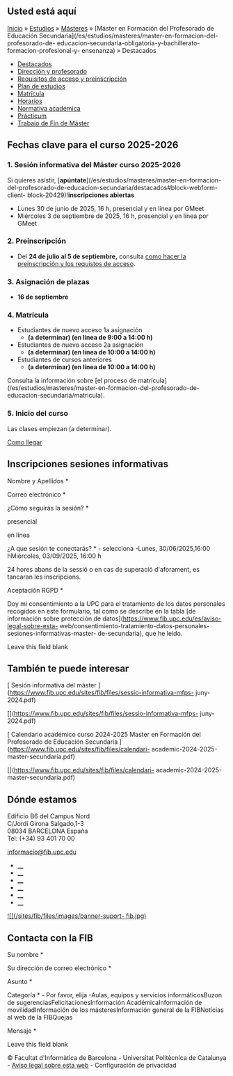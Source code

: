 ## Usted está aquí

[Inicio](/es) » [Estudios](/es/estudios) » [Másteres](/es/estudios/masteres) »
[Máster en Formación del Profesorado de Educación
Secundaria](/es/estudios/masteres/master-en-formacion-del-profesorado-de-
educacion-secundaria-obligatoria-y-bachillerato-formacion-profesional-y-
ensenanza) » Destacados

  * [Destacados](/es/estudios/masteres/master-en-formacion-del-profesorado-de-educacion-secundaria/destacados)
  * [Dirección y profesorado](/es/estudios/masteres/master-en-formacion-del-profesorado-de-educacion-secundaria/direccion-y-profesorado)
  * [Requisitos de acceso y preinscripción](/es/estudios/masteres/master-en-formacion-del-profesorado-de-educacion-secundaria/requisitos-de-acceso-y-preinscripcion)
  * [Plan de estudios](/es/estudios/masteres/master-en-formacion-del-profesorado-de-educacion-secundaria/plan-de-estudios)
  * [Matrícula](/es/estudios/masteres/master-en-formacion-del-profesorado-de-educacion-secundaria/matricula)
  * [Horarios](/es/estudios/masteres/master-en-formacion-del-profesorado-de-educacion-secundaria/horario)
  * [Normativa académica](/es/estudios/masteres/master-en-formacion-del-profesorado-de-educacion-secundaria/normativa-academica)
  * [Prácticum](/es/estudios/masteres/master-en-formacion-del-profesorado-de-educacion-secundaria/practicum)
  * [Trabajo de Fin de Máster](/es/estudios/masteres/master-en-formacion-del-profesorado-de-educacion-secundaria/trabajo-de-fin-de-master)

## Fechas clave para el curso 2025-2026

### 1\. Sesión informativa del Máster curso 2025-2026

Si quieres asistir, [**apúntate**](/es/estudios/masteres/master-en-formacion-
del-profesorado-de-educacion-secundaria/destacados#block-webform-client-
block-20429)!**inscripciones abiertas**

  * Lunes 30 de junio de 2025, 16 h, presencial y en línea por GMeet
  * Miércoles 3 de septiembre de 2025, 16 h, presencial y en línea por GMeet



### 2\. Preinscripción

  * Del **24 de julio al 5 de septiembre,**  consulta [como hacer la preinscripción y los requistos de acceso](/es/estudios/masteres/master-en-formacion-del-profesorado-de-educacion-secundaria/requisitos-de-acceso-y-preinscripcion).

### 3\. Asignación de plazas

  * **16 de septiembre**

### 4\. Matrícula

  * Estudiantes de nuevo acceso 1a asignación 
    * **(a determinar) (en línea de 9:00 a 14:00 h)**
  * Estudiantes de nuevo acceso 2a asignación 
    * **(a determinar) (en línea de 10:00 a 14:00 h)**
  * Estudiantes de cursos anteriores 
    * **(a determinar) (en línea de 10:00 a 14:00 h)**

Consulta la información sobre [el proceso de
matrícula](/es/estudios/masteres/master-en-formacion-del-profesorado-de-
educacion-secundaria/matricula).

### 5\. Inicio del curso

Las clases empiezan (a determinar).

 [Como llegar](https://maps.upc.edu/?iU=114&lang=ca)

## Inscripciones sesiones informativas

Nombre y Apellidos *

Correo electrónico *

¿Cómo seguirás la sesión? *

presencial

en línea

¿A que sesión te conectarás? * \- selecciona -Lunes, 30/06/2025,16:00
hMiércoles, 03/09/2025, 16:00 h

24 hores abans de la sessió o en cas de superació d'aforament, es tancaran les
inscripcions.

Aceptación RGPD *

Doy mi consentimiento a la UPC para el tratamiento de los datos personales
recogidos en este formulario, tal como se describe en la tabla [de información
sobre protección de datos](https://www.fib.upc.edu/es/aviso-legal-sobre-esta-
web/consentimiento-tratamiento-datos-personales-sesiones-informativas-master-
de-secundaria), que he leído.

Leave this field blank

## También te puede interesar

[ Sesión informativa del máster
](https://www.fib.upc.edu/sites/fib/files/sessio-informativa-mfps-
juny-2024.pdf)

[](https://www.fib.upc.edu/sites/fib/files/sessio-informativa-mfps-
juny-2024.pdf)

[ Calendario académico curso 2024-2025 Master en Formación del Profesorado de
Educación Secundaria ](https://www.fib.upc.edu/sites/fib/files/calendari-
academic-2024-2025-master-secundaria.pdf)

[](https://www.fib.upc.edu/sites/fib/files/calendari-
academic-2024-2025-master-secundaria.pdf)

## Dónde estamos

Edificio B6 del Campus Nord  
C/Jordi Girona Salgado,1-3  
08034 BARCELONA España  
Tel: (+34) 93 401 70 00

[informacio@fib.upc.edu](mailto:informacio@fib.upc.edu)

  * [__](/es/noticies/rss.rss)
  * [__](https://www.facebook.com/fib.upc)
  * [__](https://twitter.com/fib_upc)
  * [__](https://www.flickr.com/photos/fib-upc/albums)
  * [__](https://www.youtube.com/user/mediafib)
  * [__](https://www.instagram.com/fib.upc/)

[![](/sites/fib/files/images/banner-suport-
fib.jpg)](http://suport.fib.upc.edu)

## Contacta con la FIB

Su nombre *

Su dirección de correo electrónico *

Asunto *

Categoría * \- Por favor, elija -Aulas, equipos y servicios informáticosBuzon
de sugerenciasFelicitacionesInformación AcadémicaInformación de
movilidadInformación de los másteresInformación general de la FIBNoticias al
web de la FIBQuejas

Mensaje *

Leave this field blank

© Facultat d'Informàtica de Barcelona - Universitat Politècnica de Catalunya -
[Avíso legal sobre esta web](/es/aviso-legal-sobre-esta-web) \- Configuración
de privacidad


